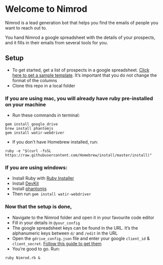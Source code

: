 # Welcome to Nimrod
Nimrod is a lead generation bot that helps you find the emails of people you want to reach out to.

You hand Nimrod a google spreadsheet with the details of your prospects, and it fills in their emails from several tools for you.

## Setup

* To get started, get a list of prospects in a google spreadsheet. [Click here to get a sample template](https://docs.google.com/spreadsheets/u/2/d/1NTHbSxdr9PMKXf-wpWwaT44FR8YuLqRMPrURWwvaGC0/edit). It’s important that you do not change the format of the columns
* Clone this repo in a local folder
### If you are using mac, you will already have ruby pre-installed on your machine
* Run these commands in terminal:
```
gem install google_drive
brew install phantomjs
gem install watir-webdriver
```
* If you don't have Homebrew installed, run:
```
ruby -e "$(curl -fsSL https://raw.githubusercontent.com/Homebrew/install/master/install)"
```
### If you are using windows:
* Install Ruby with [Ruby Installer](https://rubyinstaller.org/downloads/)
* Install [DevKit](http://rubyinstaller.org/add-ons/devkit/)
* Install [phantomjs](https://bitbucket.org/ariya/phantomjs/downloads/phantomjs-2.1.1-windows.zip)
* Then run `gem install watir-webdriver`
### Now that the setup is done,
* Navigate to the Nimrod folder and open it in your favourite code editor
* Fill in your details in `@your_config`
* The google spreadsheet keys can be found in the URL. It’s the alphanumeric keys between `d/` and  `/edit` in the URL
* Open the `gdrive_config.json` file and enter your google `client_id` & `client_secret`. [Follow this guide to get them](http://www.scrappycabin.com/guides/google-drive-authorisation/)
* You’re good to go. Run:
```
ruby Nimrod.rb &
```
